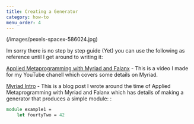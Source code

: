 ```yaml
---
title: Creating a Generator
category: how-to
menu_order: 4
---
```


(/images/pexels-spacex-586024.jpg)

Im sorry there is no step by step guide (Yet) you can use the following as reference until I get around to writing it:

[Applied Metaprogramming with Myriad and Falanx](https://7sharp9.github.io/fsharp/2019-04-24-applied-metaprogramming-with-myriad/)  - This is a video I made for my YouTube chanell which covers some details on Myriad.  


[Myriad Intro](https://7sharp9.github.io/fsharp/2019-11-06-myriad-intro/) - This is a blog post I wrote around the time of Applied Metaprogramming with Myriad and Falanx which has details of making a generator that produces a simple module:
:

```fsharp
module example1 =
    let fourtyTwo = 42
```
